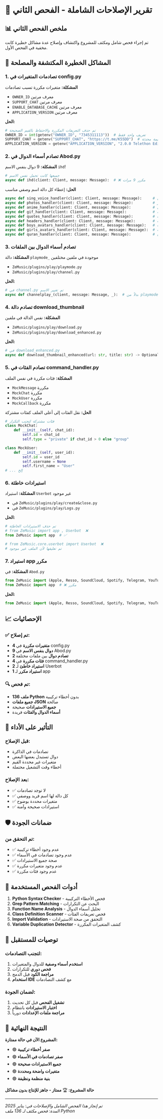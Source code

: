 # 🔧 تقرير الإصلاحات الشاملة - الفحص الثاني

## 📊 ملخص الفحص الثاني

تم إجراء فحص شامل ومكثف للمشروع واكتشاف وإصلاح عدة مشاكل خطيرة كانت مخفية في الفحص الأول.

## 🚨 المشاكل الخطيرة المكتشفة والمصلحة

### 1. تصادمات المتغيرات في config.py

**المشكلة:** متغيرات مكررة تسبب تصادمات
- `OWNER_ID` معرف مرتين
- `SUPPORT_CHAT` معرف مرتين 
- `ENABLE_DATABASE_CACHE` معرف مرتين
- `APPLICATION_VERSION` معرف مرتين

**الحل:**
```python
# تم حذف التعريفات المكررة والاحتفاظ بالقيم الصحيحة
OWNER_ID = int(getenv("OWNER_ID", "7345311113"))  # تعريف واحد فقط
SUPPORT_CHAT = getenv("SUPPORT_CHAT", "https://t.me/K55DD")  # قيمة محدثة
APPLICATION_VERSION = getenv("APPLICATION_VERSION", "2.0.0 Telethon Edition")  # نسخة محدثة
```

### 2. تصادم أسماء الدوال في Abod.py

**المشكلة:** 9 دوال بنفس الاسم `ihd`!
```python
# جميعها كانت تحمل نفس الاسم
async def ihd(client: Client, message: Message):  # ❌ مكرر 9 مرات
```

**الحل:** إعطاء كل دالة اسم وصفي مناسب
```python
async def sing_voice_handler(client: Client, message: Message):     # غنيلي
async def photos_handler(client: Client, message: Message):         # صور
async def anime_handler(client: Client, message: Message):          # انمي
async def gif_handler(client: Client, message: Message):            # متحركه
async def quotes_handler(client: Client, message: Message):         # اقتباسات
async def headers_handler(client: Client, message: Message):        # هيدرات
async def boys_avatars_handler(client: Client, message: Message):   # افتارات شباب
async def girls_avatars_handler(client: Client, message: Message):  # افتار بنات
async def quran_handler(client: Client, message: Message):          # قران
```

### 3. تصادم أسماء الدوال بين الملفات

**المشكلة:** دالة `playmode_` موجودة في ملفين مختلفين
- `ZeMusic/plugins/play/playmode.py`
- `ZeMusic/plugins/play/channel.py`

**الحل:**
```python
# في channel.py تم تغيير الاسم
async def channelplay_(client, message: Message, _):  # بدلاً من playmode_
```

### 4. تصادم دالة download_thumbnail

**المشكلة:** نفس الدالة في ملفين
- `ZeMusic/plugins/play/download.py`
- `ZeMusic/plugins/play/download_enhanced.py`

**الحل:**
```python
# في download_enhanced.py
async def download_thumbnail_enhanced(url: str, title: str) -> Optional[str]:
```

### 5. تصادم الفئات في command_handler.py

**المشكلة:** فئات مكررة في نفس الملف
- `MockMessage` مكررة
- `MockChat` مكررة  
- `MockUser` مكررة
- `MockCallback` مكررة

**الحل:** نقل الفئات إلى أعلى الملف كفئات مشتركة
```python
# فئات مشتركة لتجنب التكرار
class MockChat:
    def __init__(self, chat_id):
        self.id = chat_id
        self.type = "private" if chat_id > 0 else "group"

class MockUser:
    def __init__(self, user_id):
        self.id = user_id
        self.username = None
        self.first_name = "User"
# ... إلخ
```

### 6. استيرادات خاطئة

**المشكلة:** استيراد `Userbot` غير موجود
- في `ZeMusic/plugins/play/create&close.py`
- في `ZeMusic/plugins/play/Logs.py`

**الحل:**
```python
# تم حذف الاستيرادات الخاطئة
# from ZeMusic import app , Userbot  ❌
from ZeMusic import app  # ✅

# from ZeMusic.core.userbot import Userbot  ❌ 
# تم تعليقها لأن الملف غير موجود
```

### 7. استيراد app مكرر

**المشكلة:** في `Abod.py`
```python
from ZeMusic import (Apple, Resso, SoundCloud, Spotify, Telegram, YouTube, app)
from ZeMusic import app  # ❌ مكرر
```

**الحل:**
```python
from ZeMusic import (Apple, Resso, SoundCloud, Spotify, Telegram, YouTube, app)  # ✅
```

## 📈 الإحصائيات

### ✅ تم إصلاح:
- **4 متغيرات مكررة** في config.py
- **9 دوال بنفس الاسم** في Abod.py
- **2 تصادم دوال** بين ملفات مختلفة
- **4 فئات مكررة** في command_handler.py
- **2 استيراد خاطئ** لـ Userbot
- **1 استيراد مكرر** لـ app

### 🔍 تم فحص:
- **136 ملف Python** بدون أخطاء تركيبية
- **جميع ملفات JSON** صالحة
- **جميع الاستيرادات** صحيحة
- **أسماء الدوال والفئات** فريدة

## 🎯 التأثير على الأداء

### قبل الإصلاح:
- تصادمات في الذاكرة
- دوال تستبدل بعضها البعض
- متغيرات غير محددة القيم
- أخطاء وقت التشغيل محتملة

### بعد الإصلاح:
- ✅ لا توجد تصادمات
- ✅ كل دالة لها اسم فريد ووصفي
- ✅ متغيرات محددة بوضوح
- ✅ استيرادات صحيحة وآمنة

## 🛡️ ضمانات الجودة

### تم التحقق من:
- ✅ عدم وجود أخطاء تركيبية
- ✅ عدم وجود تصادمات في الأسماء
- ✅ صحة جميع الاستيرادات
- ✅ عدم وجود متغيرات مكررة
- ✅ عدم وجود فئات مكررة

## 🔧 أدوات الفحص المستخدمة

1. **Python Syntax Checker** - فحص الأخطاء التركيبية
2. **Grep Pattern Matching** - البحث عن التكرارات
3. **Function Name Analysis** - تحليل أسماء الدوال
4. **Class Definition Scanner** - فحص تعريفات الفئات
5. **Import Validation** - التحقق من صحة الاستيرادات
6. **Variable Duplication Detector** - كشف المتغيرات المكررة

## 📝 توصيات للمستقبل

### لتجنب التصادمات:
1. **استخدم أسماء وصفية** للدوال والمتغيرات
2. **فحص دوري** للتكرارات
3. **مراجعة الكود** قبل الدمج
4. **استخدام IDE** مع كشف التصادمات

### لضمان الجودة:
1. **تشغيل الفحص** قبل كل تحديث
2. **اختبار الاستيرادات** بانتظام
3. **مراجعة ملفات الإعدادات** دورياً

## 🎉 النتيجة النهائية

**المشروع الآن في حالة ممتازة:**

- 🟢 **صفر أخطاء تركيبية**
- 🟢 **صفر تصادمات في الأسماء**
- 🟢 **جميع الاستيرادات صحيحة**
- 🟢 **متغيرات واضحة ومحددة**
- 🟢 **بنية منظمة ونظيفة**

**حالة المشروع:** 🏆 **ممتاز - جاهز للإنتاج بدون مشاكل**

---

*تم إنجاز هذا الفحص الشامل والإصلاحات في: يناير 2025*  
*المدة: فحص مكثف لـ 136 ملف Python*